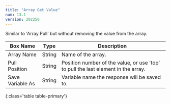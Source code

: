 ```yaml
---
title: "Array Get Value"
num: 13.1
version: 202250
---
```


Similar to 'Array Pull' but without removing the value from the array. 

| Box Name | Type | Description |
|-------|--------|--------
|Array Name|String|Name of the array.|
|Pull Position|String|Position number of the value, or use 'top' to pull the last element in the array.
|Save Variable As|String|Variable name the response will be saved to.
{:class='table table-primary'}
